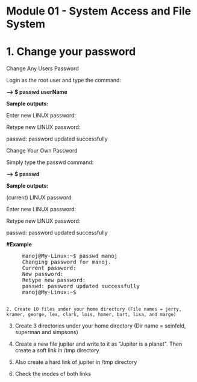 # Module 01 - System Access and File System

#   1.  Change your password
Change Any Users Password

Login as the root user and type the command:

**--> $ passwd userName**

**Sample outputs:**

Enter new LINUX password:

Retype new LINUX password:

passwd: password updated successfully

Change Your Own Password

Simply type the passwd command:

**--> $ passwd**

**Sample outputs:**

(current) LINUX password:

Enter new LINUX password:

Retype new LINUX password:

passwd: password updated successfully

**#Example**
<pre>
     manoj@My-Linux:~$ passwd manoj
     Changing password for manoj.
     Current password: 
     New password: 
     Retype new password: 
     passwd: password updated successfully
     manoj@My-Linux:~$ 
     </pre>
    2. Create 10 files under your home directory (File names = jerry, kramer, george, lex, clark, lois, homer, bart, lisa, and marge)

   3.  Create 3 directories under your home directory (Dir name = seinfeld, superman and simpsons)  

   4. Create a new file jupiter and write to it as "Jupiter is a planet".  Then create a soft link in /tmp directory

   5. Also create a hard link of jupiter in /tmp directory

   6. Check the inodes of both links 

